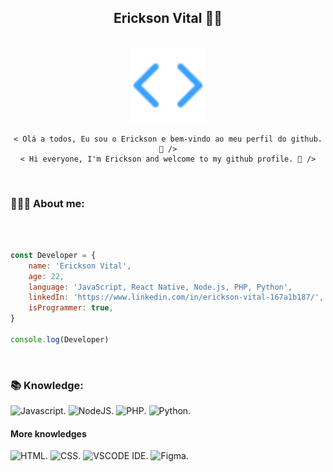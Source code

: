 <div style="display: inline_block" align="center">
  <h2>Erickson Vital 👨‍💻</h2>
</div>

<div><br>
  <div style="display: inline_block" align="center">
    <a href="#"><img src="./code-icon.svg" height="120em"/></a>

    < Olá a todos, Eu sou o Erickson e bem-vindo ao meu perfil do github. 🚀 />
    < Hi everyone, I'm Erickson and welcome to my github profile. 🚀 />
  </div>
</div>

</br>

### 👨🏻‍💻 About me:

</br>

```javascript

const Developer = {
    name: 'Erickson Vital',
    age: 22,
    language: 'JavaScript, React Native, Node.js, PHP, Python', 
    linkedIn: 'https://www.linkedin.com/in/erickson-vital-167a1b187/',
    isProgrammer: true,
}

console.log(Developer)
```

</br>

### 📚 Knowledge:

<img height="32em" alt="Javascript" src="https://www.svgrepo.com/show/349419/javascript.svg" />.
<img height="32em" alt="NodeJS" src="https://www.svgrepo.com/show/303658/nodejs-1-logo.svg" />.
<img height="32em" alt="PHP" src="https://www.svgrepo.com/show/349474/php.svg" />.
<img height="32em" alt="Python" src="https://www.svgrepo.com/show/354238/python.svg" />.


#### More knowledges

<img height="32em" alt="HTML" src="https://www.svgrepo.com/show/349402/html5.svg" />.
<img height="32em" alt="CSS" src="https://www.svgrepo.com/show/349330/css3.svg" />.
<img height="32em" alt="VSCODE IDE" src="https://www.svgrepo.com/show/374171/vscode.svg" />.
<img height="32em" alt="Figma" src="https://www.svgrepo.com/show/354987/figma.svg" />.
